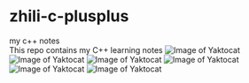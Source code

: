 # zhili-c-plusplus
my c++ notes <br/>
This repo contains my C++ learning notes
![Image of Yaktocat](https://github.com/weixiongdi/zhili-c-plusplus/blob/master/image/IMG_2526.JPG)
![Image of Yaktocat](https://github.com/weixiongdi/zhili-c-plusplus/blob/master/image/IMG_2527.JPG)
![Image of Yaktocat](https://github.com/weixiongdi/zhili-c-plusplus/blob/master/image/IMG_2528.JPG)
![Image of Yaktocat](https://github.com/weixiongdi/zhili-c-plusplus/blob/master/image/IMG_2529.JPG)
![Image of Yaktocat](https://github.com/weixiongdi/zhili-c-plusplus/blob/master/image/IMG_2530.JPG)
![Image of Yaktocat](https://github.com/weixiongdi/zhili-c-plusplus/blob/master/image/IMG_2699.JPG)
